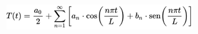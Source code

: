 ![Alt text](https://github.com/paulo-sergio45/DEV-WEB-I/blob/master/atv-6-Fourier/formulagera.svg?raw=true "Optional Title")
